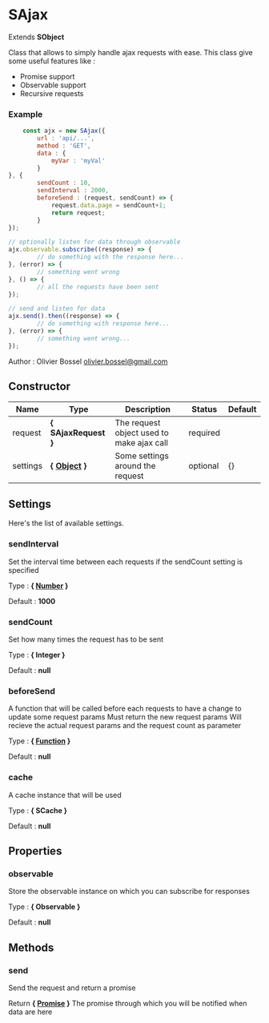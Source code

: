 # SAjax

Extends **SObject**

Class that allows to simply handle ajax requests with ease.
This class give some useful features like :
- Promise support
- Observable support
- Recursive requests

### Example
```js
	const ajx = new SAjax({
		url : 'api/...',
		method : 'GET',
		data : {
			myVar : 'myVal'
		}
}, {
		sendCount : 10,
		sendInterval : 2000,
		beforeSend : (request, sendCount) => {
			request.data.page = sendCount+1;
			return request;
		}
});

// optionally listen for data through observable
ajx.observable.subscribe((response) => {
		// do something with the response here...
}, (error) => {
		// something went wrong
}, () => {
		// all the requests have been sent
});

// send and listen for data
ajx.send().then((response) => {
		// do something with response here...
}, (error) => {
		// something went wrong...
});
```
Author : Olivier Bossel <olivier.bossel@gmail.com>


## Constructor


Name  |  Type  |  Description  |  Status  |  Default
------------  |  ------------  |  ------------  |  ------------  |  ------------
request  |  **{ SAjaxRequest }**  |  The request object used to make ajax call  |  required  |
settings  |  **{ [Object](https://developer.mozilla.org/fr/docs/Web/JavaScript/Reference/Objets_globaux/Object) }**  |  Some settings around the request  |  optional  |  {}




## Settings

Here's the list of available settings.

### sendInterval

Set the interval time between each requests if the sendCount setting is specified

Type : **{ [Number](https://developer.mozilla.org/fr/docs/Web/JavaScript/Reference/Objets_globaux/Number) }**

Default : **1000**


### sendCount

Set how many times the request has to be sent

Type : **{ Integer }**

Default : **null**


### beforeSend

A function that will be called before each requests to have a change to update some request params
Must return the new request params
Will recieve the actual request params and the request count as parameter

Type : **{ [Function](https://developer.mozilla.org/fr/docs/Web/JavaScript/Reference/Objets_globaux/Function) }**

Default : **null**


### cache

A cache instance that will be used

Type : **{ SCache }**

Default : **null**


## Properties


### observable

Store the observable instance on which you can subscribe for responses

Type : **{ Observable }**

Default : **null**


## Methods


### send

Send the request and return a promise

Return **{ [Promise](https://developer.mozilla.org/fr/docs/Web/JavaScript/Reference/Objets_globaux/Promise) }** The promise through which you will be notified when data are here